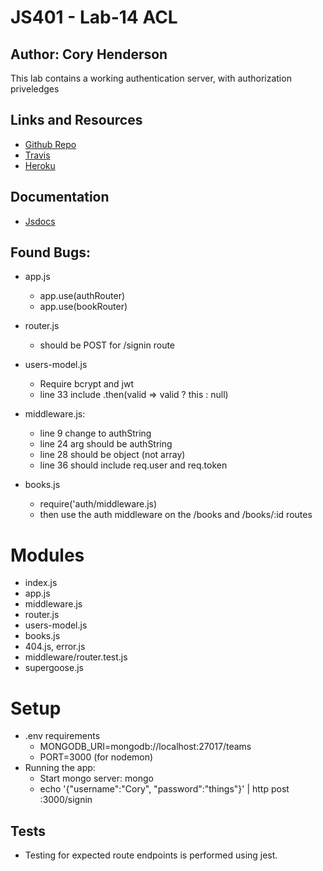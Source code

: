 # JS401 - Lab-14 ACL
## Author: Cory Henderson
This lab contains a working authentication server, with authorization priveledges

## Links and Resources
- [Github Repo](https://github.com/401-advanced-javascript-1/lab-11-authentication/tree/submission)
- [Travis](https://www.travis-ci.com/401-advanced-javascript-1/lab-11-authentication)
- [Heroku](https://lychee-surprise-35345.herokuapp.com/)

## Documentation
- [Jsdocs](https://github.com/401-advanced-javascript-1/lab-11-authentication/tree/submission/docs)

## Found Bugs:
- app.js
  - app.use(authRouter)
  - app.use(bookRouter)

- router.js
  - should be POST for /signin route

- users-model.js
  - Require bcrypt and jwt
  - line 33 include .then(valid => valid ? this : null)

- middleware.js:
  - line 9 change to authString
  - line 24 arg should be authString
  - line 28 should be object (not array)
  - line 36 should include req.user and req.token

- books.js
  - require('auth/middleware.js)
  - then use the auth middleware on the /books and /books/:id routes

# Modules
- index.js
- app.js
- middleware.js
- router.js
- users-model.js
- books.js
- 404.js, error.js
- middleware/router.test.js
- supergoose.js

# Setup
- .env requirements
  - MONGODB_URI=mongodb://localhost:27017/teams
  - PORT=3000 (for nodemon)
- Running the app:
  - Start mongo server: mongo
  - echo '{"username":"Cory", "password":"things"}' | http post :3000/signin

## Tests
- Testing for expected route endpoints is performed using jest.
